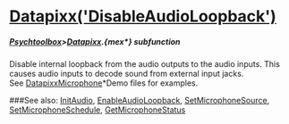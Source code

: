 # [Datapixx('DisableAudioLoopback')](Datapixx-DisableAudioLoopback) 
##### [Psychtoolbox](Psychtoolbox)>[Datapixx](Datapixx).{mex*} subfunction


Disable internal loopback from the audio outputs to the audio inputs. This  
causes audio inputs to decode sound from external input jacks.  
See [DatapixxMicrophone](DatapixxMicrophone)\*Demo files for examples.  
  


###See also:
[InitAudio](Datapixx-InitAudio), [EnableAudioLoopback](Datapixx-EnableAudioLoopback), [SetMicrophoneSource](Datapixx-SetMicrophoneSource), [SetMicrophoneSchedule](Datapixx-SetMicrophoneSchedule), [GetMicrophoneStatus](Datapixx-GetMicrophoneStatus)

